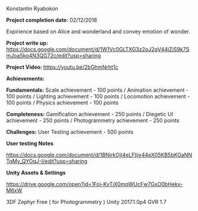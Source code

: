 Konstantin Ryabokon

<b>Project completion date:</b> 02/12/2018

Expirience based on Alice and wonderland and convey emotion of wonder.

<b>Project write up: </b>https://docs.google.com/document/d/1W1Vc0GLTXG3z2oJ2qV44jZiS9k7SmJoa5kq4N3QG72c/edit?usp=sharing

<b>Project Video: </b>https://youtu.be/2bGhmNrht1c

<b>Achievements:</b>

 <b>Fundamentals:</b> Scale achievement - 100 points / Animation achievement - 100 points / Lighting achievement - 100 points / Locomotion achievement - 100 points / Physics achievement - 100 points

 <b>Completeness:</b> Gamification achievement - 250 points / Diegetic UI achievement - 250 points / Photogrammetry achievement - 250 points

 <b>Challenges:</b> User Testing achievement   - 500 points

<b>User testing Notes</b>

https://docs.google.com/document/d/1BNjrkOjI4eLFIijy44eX05KB5bKGaNNTqMy_QYOqJ-I/edit?usp=sharing

<b>Unity Assets & Settings </b>

https://drive.google.com/open?id=1Foj-KvTiX0mqWUcFw7GxO0bHekv-M6xW

3DF Zephyr Free ( for Photogrammetry )
Unity 2017.1.0p4
GVR 1.7
